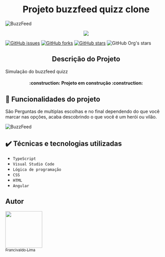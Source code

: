 
<h1 align="center"> Projeto buzzfeed quizz clone</h1>

![BuzzFeed](https://user-images.githubusercontent.com/54116971/204804326-72d20adc-ea6c-4f49-b3ce-a8fb578f0c48.png)

<p align="center">
   <img src="http://img.shields.io/static/v1?label=STATUS&message=EM%20DESENVOLVIMENTO&color=GREEN&style=for-the-badge"/>
</p>

[![GitHub issues](https://img.shields.io/github/issues/francivaldolima/cloud-parking)](https://github.com/francivaldolima/cloud-parking/issues)
[![GitHub forks](https://img.shields.io/github/forks/francivaldolima/cloud-parking)](https://github.com/francivaldolima/cloud-parking/network)
[![GitHub stars](https://img.shields.io/github/stars/francivaldolima/cloud-parking)](https://github.com/francivaldolima/cloud-parking/stargazers)
![GitHub Org's stars](https://img.shields.io/github/stars/francivaldolima?style=social)

<h2 align="center">Descrição do Projeto</h2>
Simulação do buzzfeed quizz

 <h4 align="center"> 
     :construction:  Projeto em construção :construction:
</h4>

## :hammer:  Funcionalidades do projeto
São Perguntas de multiplas escolhas e no final dependendo do que você marcar nas opções, acaba descobrindo o que você é um herói ou vilão.



![BuzzFeed](https://user-images.githubusercontent.com/54116971/204804455-32aaf7b4-b6db-4f47-a933-64a5dae793c7.gif)



## ✔️ Técnicas e tecnologias utilizadas
- ``TypeScript``
- ``Visual Studio Code``
- ``Lógica de programação``
- ``CSS``
- ``HTML``
- ``Angular``


## Autor
[<img src="https://avatars.githubusercontent.com/u/54116971?v=4" width=115><br><sub>Francivaldo Lima</sub>](https://github.com/francivaldolima)




